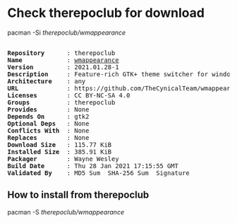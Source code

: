 # Check therepoclub for download

pacman -Si *therepoclub/wmappearance*

<div class="highlight"><pre class="highlight"><text>
<b>Repository</b>      : therepoclub
<b>Name</b>            : <a href="../../x86_64/wmappearance-2021.01.28-1-any.pkg.tar.zst">wmappearance</a>
<b>Version</b>         : 2021.01.28-1
<b>Description</b>     : Feature-rich GTK+ theme switcher for window managers
<b>Architecture</b>    : any
<b>URL</b>             : https://github.com/TheCynicalTeam/wmappearance
<b>Licenses</b>        : CC BY-NC-SA 4.0
<b>Groups</b>          : therepoclub
<b>Provides</b>        : None
<b>Depends On</b>      : gtk2
<b>Optional Deps</b>   : None
<b>Conflicts With</b>  : None
<b>Replaces</b>        : None
<b>Download Size</b>   : 115.77 KiB
<b>Installed Size</b>  : 385.91 KiB
<b>Packager</b>        : Wayne Wesley <wayne6324@gmail.com>
<b>Build Date</b>      : Thu 28 Jan 2021 17:15:55 GMT
<b>Validated By</b>    : MD5 Sum  SHA-256 Sum  Signature
</text></pre></div>

## How to install from therepoclub

pacman -S *therepoclub/wmappearance*
